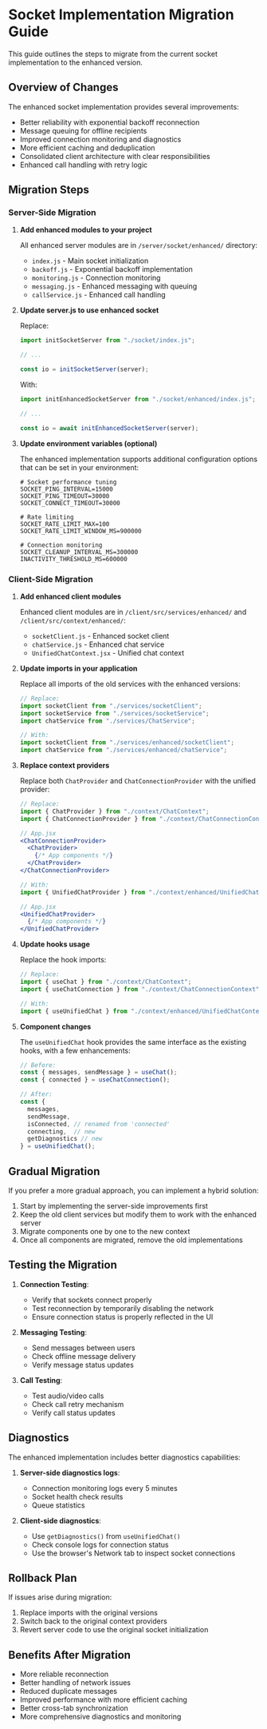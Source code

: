 # Socket Implementation Migration Guide

This guide outlines the steps to migrate from the current socket implementation to the enhanced version.

## Overview of Changes

The enhanced socket implementation provides several improvements:

- Better reliability with exponential backoff reconnection
- Message queuing for offline recipients
- Improved connection monitoring and diagnostics
- More efficient caching and deduplication
- Consolidated client architecture with clear responsibilities
- Enhanced call handling with retry logic

## Migration Steps

### Server-Side Migration

1. **Add enhanced modules to your project**

   All enhanced server modules are in `/server/socket/enhanced/` directory:
   - `index.js` - Main socket initialization
   - `backoff.js` - Exponential backoff implementation
   - `monitoring.js` - Connection monitoring
   - `messaging.js` - Enhanced messaging with queuing
   - `callService.js` - Enhanced call handling

2. **Update server.js to use enhanced socket**

   Replace:
   ```js
   import initSocketServer from "./socket/index.js";
   
   // ... 
   
   const io = initSocketServer(server);
   ```

   With:
   ```js
   import initEnhancedSocketServer from "./socket/enhanced/index.js";
   
   // ...
   
   const io = await initEnhancedSocketServer(server);
   ```

3. **Update environment variables (optional)**

   The enhanced implementation supports additional configuration options that can be set in your environment:
   
   ```
   # Socket performance tuning
   SOCKET_PING_INTERVAL=15000
   SOCKET_PING_TIMEOUT=30000
   SOCKET_CONNECT_TIMEOUT=30000
   
   # Rate limiting
   SOCKET_RATE_LIMIT_MAX=100
   SOCKET_RATE_LIMIT_WINDOW_MS=900000
   
   # Connection monitoring
   SOCKET_CLEANUP_INTERVAL_MS=300000
   INACTIVITY_THRESHOLD_MS=600000
   ```

### Client-Side Migration

1. **Add enhanced client modules**

   Enhanced client modules are in `/client/src/services/enhanced/` and `/client/src/context/enhanced/`:
   - `socketClient.js` - Enhanced socket client
   - `chatService.js` - Enhanced chat service
   - `UnifiedChatContext.jsx` - Unified chat context

2. **Update imports in your application**

   Replace all imports of the old services with the enhanced versions:

   ```js
   // Replace:
   import socketClient from "./services/socketClient";
   import socketService from "./services/socketService";
   import chatService from "./services/ChatService";

   // With:
   import socketClient from "./services/enhanced/socketClient";
   import chatService from "./services/enhanced/chatService";
   ```

3. **Replace context providers**

   Replace both `ChatProvider` and `ChatConnectionProvider` with the unified provider:

   ```jsx
   // Replace:
   import { ChatProvider } from "./context/ChatContext";
   import { ChatConnectionProvider } from "./context/ChatConnectionContext";

   // App.jsx
   <ChatConnectionProvider>
     <ChatProvider>
       {/* App components */}
     </ChatProvider>
   </ChatConnectionProvider>

   // With:
   import { UnifiedChatProvider } from "./context/enhanced/UnifiedChatContext";

   // App.jsx
   <UnifiedChatProvider>
     {/* App components */}
   </UnifiedChatProvider>
   ```

4. **Update hooks usage**

   Replace the hook imports:

   ```js
   // Replace:
   import { useChat } from "./context/ChatContext";
   import { useChatConnection } from "./context/ChatConnectionContext";

   // With:
   import { useUnifiedChat } from "./context/enhanced/UnifiedChatContext";
   ```

5. **Component changes**

   The `useUnifiedChat` hook provides the same interface as the existing hooks, with a few enhancements:

   ```js
   // Before:
   const { messages, sendMessage } = useChat();
   const { connected } = useChatConnection();

   // After:
   const { 
     messages, 
     sendMessage, 
     isConnected, // renamed from 'connected'
     connecting,  // new
     getDiagnostics // new
   } = useUnifiedChat();
   ```

## Gradual Migration

If you prefer a more gradual approach, you can implement a hybrid solution:

1. Start by implementing the server-side improvements first
2. Keep the old client services but modify them to work with the enhanced server
3. Migrate components one by one to the new context
4. Once all components are migrated, remove the old implementations

## Testing the Migration

1. **Connection Testing**:
   - Verify that sockets connect properly
   - Test reconnection by temporarily disabling the network
   - Ensure connection status is properly reflected in the UI

2. **Messaging Testing**:
   - Send messages between users
   - Check offline message delivery
   - Verify message status updates

3. **Call Testing**:
   - Test audio/video calls
   - Check call retry mechanism
   - Verify call status updates

## Diagnostics

The enhanced implementation includes better diagnostics capabilities:

1. **Server-side diagnostics logs**:
   - Connection monitoring logs every 5 minutes
   - Socket health check results
   - Queue statistics

2. **Client-side diagnostics**:
   - Use `getDiagnostics()` from `useUnifiedChat()`
   - Check console logs for connection status
   - Use the browser's Network tab to inspect socket connections

## Rollback Plan

If issues arise during migration:

1. Replace imports with the original versions
2. Switch back to the original context providers
3. Revert server code to use the original socket initialization

## Benefits After Migration

- More reliable reconnection
- Better handling of network issues
- Reduced duplicate messages
- Improved performance with more efficient caching
- Better cross-tab synchronization
- More comprehensive diagnostics and monitoring
